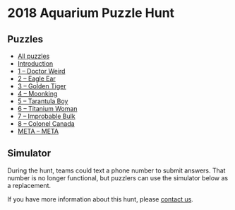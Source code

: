 # 2018 Aquarium Puzzle Hunt

## Puzzles

- [All puzzles](all.pdf)
- [Introduction](0.pdf)
- [1 – Doctor Weird](1.pdf)
- [2 – Eagle Ear](2.pdf)
- [3 – Golden Tiger](3.pdf)
- [4 – Moonking](4.pdf)
- [5 – Tarantula Boy](5.pdf)
- [6 – Titanium Woman](6.pdf)
- [7 – Improbable Bulk](7.pdf)
- [8 – Colonel Canada](8.pdf)
- [META – META](meta.pdf)

## Simulator

During the hunt, teams could text a phone number to submit answers. That number is no longer functional, but puzzlers can use the simulator below as a replacement.

<div id="simulator"></div>

<!-- ## Contributors -->

If you have more information about this hunt, please [contact us](/contact.html).

<script src="server.js"></script>
<script src="/aquarium/Simulator.js" type="module"></script>
